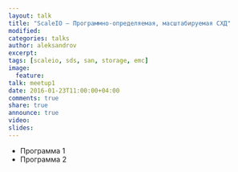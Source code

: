 ```yaml
---
layout: talk
title: "ScaleIO — Программно-определяемая, масштабируемая СХД"
modified:
categories: talks
author: aleksandrov
excerpt:
tags: [scaleio, sds, san, storage, emc]
image:
  feature:
talk: meetup1
date: 2016-01-23T11:00:00+04:00
comments: true
share: true
announce: true
video:
slides: 
---
```


* Программа 1
* Программа 2
